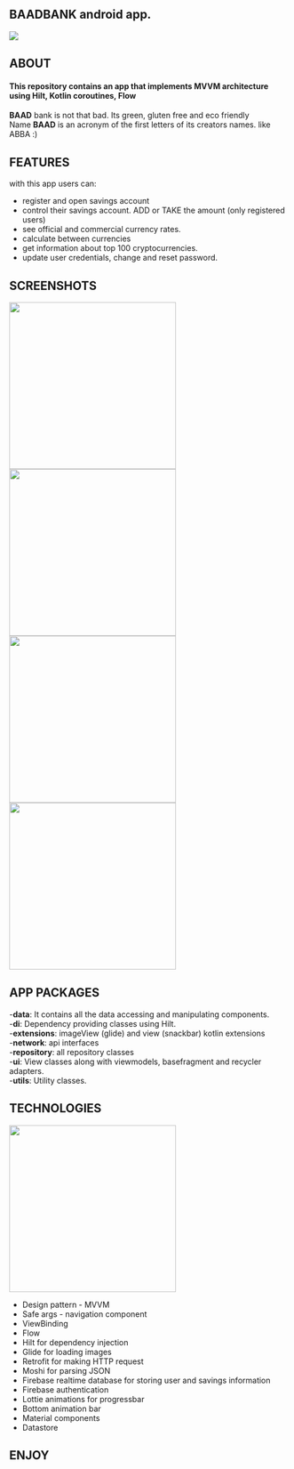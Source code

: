 ## **BAADBANK android app.** 
![](forReadme/animlogo.gif)

## ABOUT
#### This repository contains an app that implements MVVM architecture using Hilt, Kotlin coroutines, Flow </br>
**BAAD** bank is not that bad. Its green, gluten free and eco friendly </br>
Name **BAAD** is an acronym of the first letters of its creators names.  like ABBA :) 

## FEATURES
with this app users can:

- register and open savings account
- control their savings account. ADD or TAKE the amount (only registered users)
- see official and commercial currency rates. 
- calculate between currencies
- get information about top 100 cryptocurrencies.  
- update user credentials, change and reset password. 

## SCREENSHOTS
<img src="forReadme/01.jpg" width=300> <img src="forReadme/02.jpg" width=300> <img src="forReadme/03.jpg" width=300> <img src="forReadme/04.JPG" width=300>


## APP PACKAGES
-**data**: It contains all the data accessing and manipulating components. <br/>
-**di**: Dependency providing classes using Hilt. <br/>
-**extensions**: imageView (glide) and view (snackbar) kotlin extensions <br/>
-**network**: api interfaces <br/>
-**repository**: all repository classes <br/>
-**ui**: View classes along with viewmodels, basefragment and recycler adapters. <br/>
-**utils**: Utility classes. <br/>

## TECHNOLOGIES <br/>

<img src="forReadme/structure.jpg" height=300>

- Design pattern -  MVVM 
- Safe args - navigation component
- ViewBinding
- Flow
- Hilt for dependency injection
- Glide for loading images
- Retrofit for making HTTP request
- Moshi for parsing JSON
- Firebase realtime database for storing user and savings information
- Firebase authentication 
- Lottie animations for progressbar
- Bottom animation bar
- Material components
- Datastore

## ENJOY


